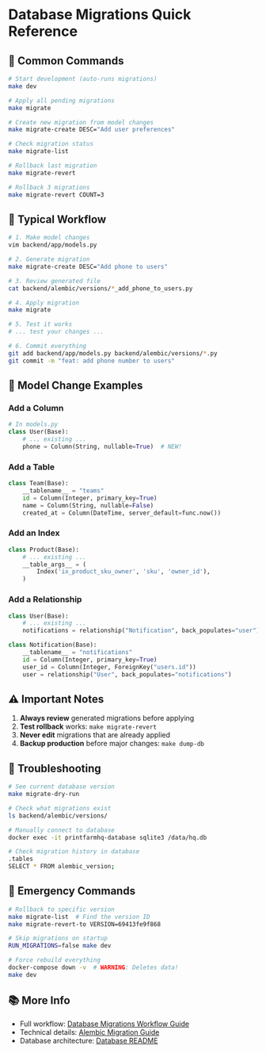 # Database Migrations Quick Reference

## 🚀 Common Commands

```bash
# Start development (auto-runs migrations)
make dev

# Apply all pending migrations
make migrate

# Create new migration from model changes
make migrate-create DESC="Add user preferences"

# Check migration status
make migrate-list

# Rollback last migration
make migrate-revert

# Rollback 3 migrations
make migrate-revert COUNT=3
```

## 📝 Typical Workflow

```bash
# 1. Make model changes
vim backend/app/models.py

# 2. Generate migration
make migrate-create DESC="Add phone to users"

# 3. Review generated file
cat backend/alembic/versions/*_add_phone_to_users.py

# 4. Apply migration
make migrate

# 5. Test it works
# ... test your changes ...

# 6. Commit everything
git add backend/app/models.py backend/alembic/versions/*.py
git commit -m "feat: add phone number to users"
```

## 🎯 Model Change Examples

### Add a Column
```python
# In models.py
class User(Base):
    # ... existing ...
    phone = Column(String, nullable=True)  # NEW!
```

### Add a Table
```python
class Team(Base):
    __tablename__ = "teams"
    id = Column(Integer, primary_key=True)
    name = Column(String, nullable=False)
    created_at = Column(DateTime, server_default=func.now())
```

### Add an Index
```python
class Product(Base):
    # ... existing ...
    __table_args__ = (
        Index('ix_product_sku_owner', 'sku', 'owner_id'),
    )
```

### Add a Relationship
```python
class User(Base):
    # ... existing ...
    notifications = relationship("Notification", back_populates="user")

class Notification(Base):
    __tablename__ = "notifications"
    id = Column(Integer, primary_key=True)
    user_id = Column(Integer, ForeignKey("users.id"))
    user = relationship("User", back_populates="notifications")
```

## ⚠️ Important Notes

1. **Always review** generated migrations before applying
2. **Test rollback** works: `make migrate-revert`
3. **Never edit** migrations that are already applied
4. **Backup production** before major changes: `make dump-db`

## 🔧 Troubleshooting

```bash
# See current database version
make migrate-dry-run

# Check what migrations exist
ls backend/alembic/versions/

# Manually connect to database
docker exec -it printfarmhq-database sqlite3 /data/hq.db

# Check migration history in database
.tables
SELECT * FROM alembic_version;
```

## 🚨 Emergency Commands

```bash
# Rollback to specific version
make migrate-list  # Find the version ID
make migrate-revert-to VERSION=69413fe9f868

# Skip migrations on startup
RUN_MIGRATIONS=false make dev

# Force rebuild everything
docker-compose down -v  # WARNING: Deletes data!
make dev
```

## 📚 More Info

- Full workflow: [Database Migrations Workflow Guide](./database-migrations-workflow.md)
- Technical details: [Alembic Migration Guide](./alembic-migration-guide.md)
- Database architecture: [Database README](../database/README.md)